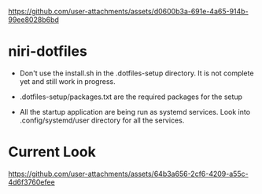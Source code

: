 
https://github.com/user-attachments/assets/d0600b3a-691e-4a65-914b-99ee8028b6bd
# niri-dotfiles

- Don't use the install.sh in the .dotfiles-setup directory. It is not complete yet and still work in progress.

- .dotfiles-setup/packages.txt are the required packages for the setup

- All the startup application are being run as systemd services. Look into .config/systemd/user directory for all the services.

# Current Look

https://github.com/user-attachments/assets/64b3a656-2cf6-4209-a55c-4d6f3760efee
